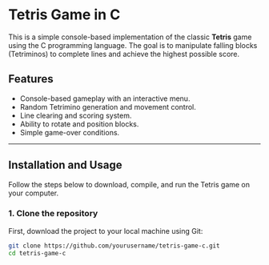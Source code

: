 # Tetris Game in C

This is a simple console-based implementation of the classic **Tetris** game using the C programming language. The goal is to manipulate falling blocks (Tetriminos) to complete lines and achieve the highest possible score.

## Features

- Console-based gameplay with an interactive menu.
- Random Tetrimino generation and movement control.
- Line clearing and scoring system.
- Ability to rotate and position blocks.
- Simple game-over conditions.

---

## Installation and Usage

Follow the steps below to download, compile, and run the Tetris game on your computer.

### 1. Clone the repository

First, download the project to your local machine using Git:

```bash
git clone https://github.com/yourusername/tetris-game-c.git
cd tetris-game-c
